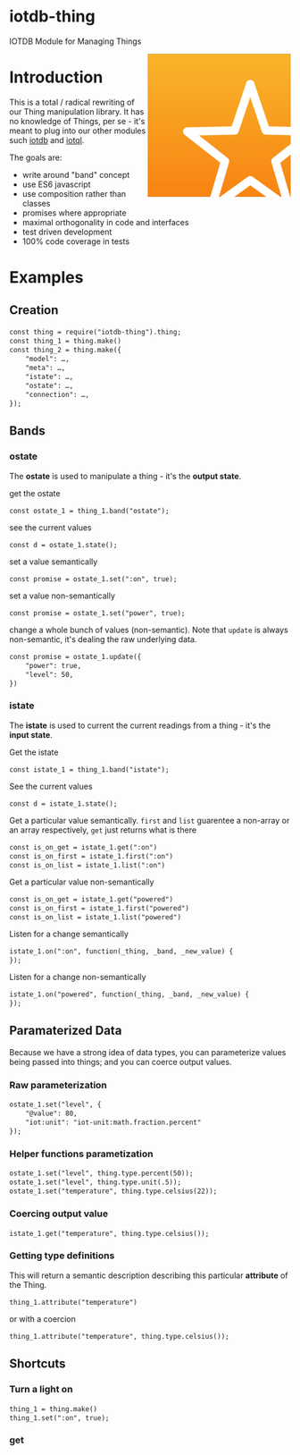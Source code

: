 # iotdb-thing
IOTDB Module for Managing Things

<img src="https://raw.githubusercontent.com/dpjanes/iotdb-homestar/master/docs/HomeStar.png" align="right" />

# Introduction 

This is a total / radical rewriting of our Thing manipulation library.
It has no knowledge of Things, per se - it's meant to plug into our
other modules such [iotdb]() and [iotql]().

The goals are:

* write around "band" concept
* use ES6 javascript
* use composition rather than classes
* promises where appropriate
* maximal orthogonality in code and interfaces
* test driven development
* 100% code coverage in tests

# Examples

## Creation

    const thing = require("iotdb-thing").thing;
    const thing_1 = thing.make()
    const thing_2 = thing.make({
        "model": …,
        "meta": …,
        "istate": …,
        "ostate": …,
        "connection": …,
    });

## Bands

### ostate

The **ostate** is used to manipulate a thing - it's the **output state**.

get the ostate

    const ostate_1 = thing_1.band("ostate");

see the current values 

    const d = ostate_1.state();

set a value semantically

    const promise = ostate_1.set(":on", true);

set a value non-semantically

    const promise = ostate_1.set("power", true);

change a whole bunch of values (non-semantic). Note that
`update` is always non-semantic, it's dealing the raw underlying data.

    const promise = ostate_1.update({
        "power": true,
        "level": 50,
    })


### istate

The **istate** is used to current the current readings from a thing - it's the **input state**.

Get the istate

    const istate_1 = thing_1.band("istate");

See the current values 

    const d = istate_1.state();

Get a particular value semantically. `first` and `list`
guarentee a non-array or an array respectively, `get`
just returns what is there

    const is_on_get = istate_1.get(":on")
    const is_on_first = istate_1.first(":on")
    const is_on_list = istate_1.list(":on")

Get a particular value non-semantically

    const is_on_get = istate_1.get("powered")
    const is_on_first = istate_1.first("powered")
    const is_on_list = istate_1.list("powered")

Listen for a change semantically

    istate_1.on(":on", function(_thing, _band, _new_value) {
    });

Listen for a change non-semantically

    istate_1.on("powered", function(_thing, _band, _new_value) {
    });

## Paramaterized Data

Because we have a strong idea of data types, you can parameterize
values being passed into things; and you can coerce output values.

### Raw parameterization

    ostate_1.set("level", {
        "@value": 80,
        "iot:unit": "iot-unit:math.fraction.percent"
    });

### Helper functions parametization

    ostate_1.set("level", thing.type.percent(50));
    ostate_1.set("level", thing.type.unit(.5));
    ostate_1.set("temperature", thing.type.celsius(22));

### Coercing output value

    istate_1.get("temperature", thing.type.celsius());

### Getting type definitions

This will return a semantic description describing this 
particular **attribute** of the Thing.

    thing_1.attribute("temperature")

or with a coercion

    thing_1.attribute("temperature", thing.type.celsius());

## Shortcuts

### Turn a light on

    thing_1 = thing.make()
    thing_1.set(":on", true);

### get
